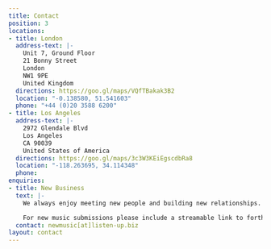 ```yaml
---
title: Contact
position: 3
locations:
- title: London
  address-text: |-
    Unit 7, Ground Floor
    21 Bonny Street
    London
    NW1 9PE
    United Kingdom
  directions: https://goo.gl/maps/VQfTBakak3B2
  location: "-0.138580, 51.541603"
  phone: "+44 (0)20 3588 6200"
- title: Los Angeles
  address-text: |-
    2972 Glendale Blvd
    Los Angeles
    CA 90039
    United States of America
  directions: https://goo.gl/maps/3c3W3KEiEgscdbRa8
  location: "-118.263695, 34.114348"
  phone: 
enquiries:
- title: New Business
  text: |-
    We always enjoy meeting new people and building new relationships. At the outset of any project, we always find that open conversation and a collaborative approach is just as important as being creative. If you would like to know more about working with Listen Up or wish to find out more about our approach, please contact us.

    For new music submissions please include a streamable link to forthcoming music and the services you’re interested in so we can put you in touch with the correct team.
  contact: newmusic[at]listen-up.biz
layout: contact
---
```


